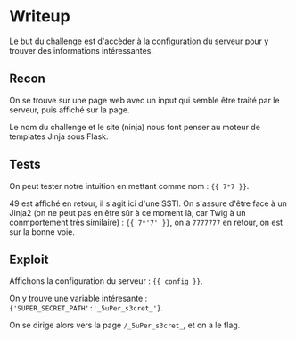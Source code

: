 # Writeup

Le but du challenge est d'accèder à la configuration du serveur pour y trouver des informations intéressantes.

## Recon

On se trouve sur une page web avec un input qui semble être traité par le serveur, puis affiché sur la page.

Le nom du challenge et le site (ninja) nous font penser au moteur de templates Jinja sous Flask.

## Tests

On peut tester notre intuition en mettant comme nom : `{{ 7*7 }}`.

49 est affiché en retour, il s'agit ici d'une SSTI. On s'assure d'être face à un Jinja2 (on ne peut pas en être sûr à ce moment là, car Twig à un conmportement très similaire) : `{{ 7*'7' }}`, on a `7777777` en retour, on est sur la bonne voie.

## Exploit

Affichons la configuration du serveur : `{{ config }}`.

On y trouve une variable intéresante : `{'SUPER_SECRET_PATH':'_5uPer_s3cret_'}`.

On se dirige alors vers la page `/_5uPer_s3cret_`, et on a le flag.
